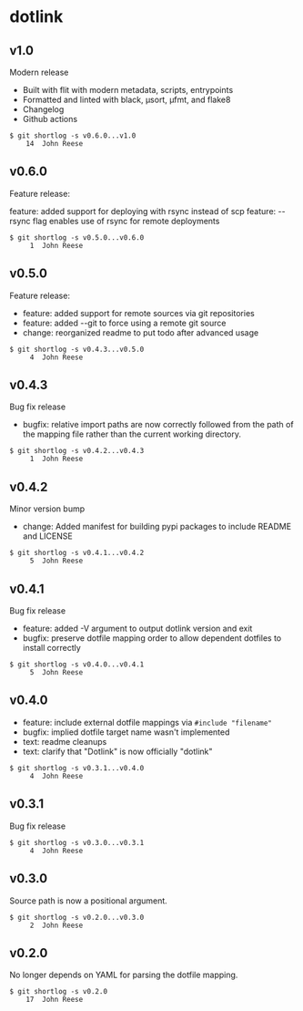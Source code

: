dotlink
=======

v1.0
----

Modern release

- Built with flit with modern metadata, scripts, entrypoints
- Formatted and linted with black, µsort, µfmt, and flake8
- Changelog
- Github actions

```
$ git shortlog -s v0.6.0...v1.0
    14	John Reese
```


v0.6.0
------

Feature release:

feature: added support for deploying with rsync instead of scp
feature: --rsync flag enables use of rsync for remote deployments

```
$ git shortlog -s v0.5.0...v0.6.0
     1	John Reese
```


v0.5.0
------

Feature release:

- feature: added support for remote sources via git repositories
- feature: added --git to force using a remote git source
- change: reorganized readme to put todo after advanced usage

```
$ git shortlog -s v0.4.3...v0.5.0
     4	John Reese
```


v0.4.3
------

Bug fix release

- bugfix: relative import paths are now correctly followed from the path of
  the mapping file rather than the current working directory.

```
$ git shortlog -s v0.4.2...v0.4.3
     1	John Reese
```


v0.4.2
------

Minor version bump

- change: Added manifest for building pypi packages to include README and LICENSE

```
$ git shortlog -s v0.4.1...v0.4.2
     5	John Reese
```


v0.4.1
------

Bug fix release

- feature: added -V argument to output dotlink version and exit
- bugfix: preserve dotfile mapping order to allow dependent dotfiles to install correctly

```
$ git shortlog -s v0.4.0...v0.4.1
     5	John Reese
```


v0.4.0
------

- feature: include external dotfile mappings via `#include "filename"`
- bugfix: implied dotfile target name wasn't implemented
- text: readme cleanups
- text: clarify that "Dotlink" is now officially "dotlink"

```
$ git shortlog -s v0.3.1...v0.4.0
     4	John Reese
```


v0.3.1
------

Bug fix release

```
$ git shortlog -s v0.3.0...v0.3.1
     4	John Reese
```


v0.3.0
------

Source path is now a positional argument.

```
$ git shortlog -s v0.2.0...v0.3.0
     2	John Reese
```


v0.2.0
------

No longer depends on YAML for parsing the dotfile mapping.

```
$ git shortlog -s v0.2.0
    17	John Reese
```

